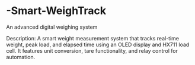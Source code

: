 # -Smart-WeighTrack
An advanced digital weighing system

Description: A smart weight measurement system that tracks real-time weight, peak load, and elapsed time using an OLED display and HX711 load cell. It features unit conversion, tare functionality, and relay control for automation.
